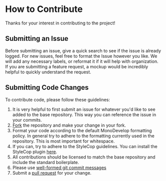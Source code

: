 # How to Contribute #

Thanks for your interest in contributing to the project!

## Submitting an Issue ##
Before submitting an issue, give a quick search to see if the issue is already logged. For new issues, feel free to format the Issue however you like. We will add any necessary labels, or reformat it if it will help with organization. If you are submitting a feature request, a mockup would be incredibly helpful to quickly understand the request.

## Submitting Code Changes ##
To contribute code, please follow these guidelines:

1. It is very helpful to first submit an issue for whatever you'd like to see added to the base repository. 
This way you can reference the issue in your commits.
1. [Fork](https://help.github.com/articles/fork-a-repo/) the repository and make your change in your fork.
1. Format your code according to the default MonoDevelop formatting policy. In general try to adhere to the formatting
currently used in the repository. This is most important for whitespace.
1. If you can, try to adhere to the StyleCop guidelines. You can install the StyleCop plugin [here](http://addins.monodevelop.com/Project/Index/54).
1. All contributions should be licensed to match the base repository and include the standard boilerplate.
1. Please use [well-formed git commit messages](http://tbaggery.com/2008/04/19/a-note-about-git-commit-messages.html)
1. Submit a [pull request](https://help.github.com/articles/creating-a-pull-request) for your change.
